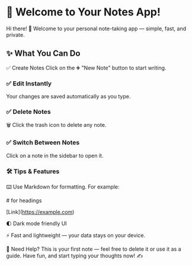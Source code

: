 # 📓 Welcome to Your Notes App!
Hi there! 👋
Welcome to your personal note-taking app — simple, fast, and private.

## ✨ What You Can Do
✅ Create Notes
Click on the ➕ "New Note" button to start writing.

### ✅ Edit Instantly
Your changes are saved automatically as you type.

 ### ✅ Delete Notes
🗑 Click the trash icon to delete any note.

### ✅ Switch Between Notes
Click on a note in the sidebar to open it.

### 🛠 Tips & Features
⌨️ Use Markdown for formatting. For example:

\# for headings

\[Link](https://example.com)

🌓 Dark mode friendly UI

⚡ Fast and lightweight — your data stays on your device.

🤔 Need Help?
This is your first note — feel free to delete it or use it as a guide.
Have fun, and start typing your thoughts now! ✍️